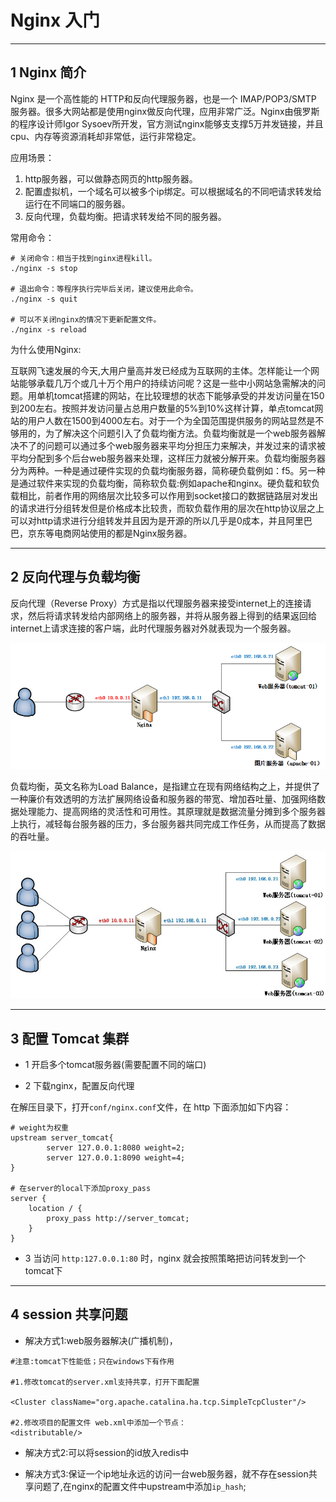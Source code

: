 # Nginx 入门


---
## 1 Nginx 简介

Nginx 是一个高性能的 HTTP和反向代理服务器，也是一个 IMAP/POP3/SMTP 服务器。很多大网站都是使用nginx做反向代理，应用非常广泛。Nginx由俄罗斯的程序设计师Igor Sysoev所开发，官方测试nginx能够支支撑5万并发链接，并且cpu、内存等资源消耗却非常低，运行非常稳定。

应用场景：

1. http服务器，可以做静态网页的http服务器。
2. 配置虚拟机，一个域名可以被多个ip绑定。可以根据域名的不同吧请求转发给运行在不同端口的服务器。
3. 反向代理，负载均衡。把请求转发给不同的服务器。

常用命令：

```
# 关闭命令：相当于找到nginx进程kill。
./nginx -s stop

# 退出命令：等程序执行完毕后关闭，建议使用此命令。
./nginx -s quit

# 可以不关闭nginx的情况下更新配置文件。
./nginx -s reload
```

为什么使用Nginx:

互联网飞速发展的今天,大用户量高并发已经成为互联网的主体。怎样能让一个网站能够承载几万个或几十万个用户的持续访问呢？这是一些中小网站急需解决的问题。用单机tomcat搭建的网站，在比较理想的状态下能够承受的并发访问量在150到200左右。按照并发访问量占总用户数量的5%到10%这样计算，单点tomcat网站的用户人数在1500到4000左右。对于一个为全国范围提供服务的网站显然是不够用的，为了解决这个问题引入了负载均衡方法。负载均衡就是一个web服务器解决不了的问题可以通过多个web服务器来平均分担压力来解决，并发过来的请求被平均分配到多个后台web服务器来处理，这样压力就被分解开来。负载均衡服务器分为两种。一种是通过硬件实现的负载均衡服务器，简称硬负载例如：f5。另一种是通过软件来实现的负载均衡，简称软负载:例如apache和nginx。硬负载和软负载相比，前者作用的网络层次比较多可以作用到socket接口的数据链路层对发出的请求进行分组转发但是价格成本比较贵，而软负载作用的层次在http协议层之上可以对http请求进行分组转发并且因为是开源的所以几乎是0成本，并且阿里巴巴，京东等电商网站使用的都是Nginx服务器。

---
## 2 反向代理与负载均衡

反向代理（Reverse Proxy）方式是指以代理服务器来接受internet上的连接请求，然后将请求转发给内部网络上的服务器，并将从服务器上得到的结果返回给internet上请求连接的客户端，此时代理服务器对外就表现为一个服务器。

![](index_files/ce3d25db-f3a4-4e3f-82de-986d60c7707e.png)

负载均衡，英文名称为Load Balance，是指建立在现有网络结构之上，并提供了一种廉价有效透明的方法扩展网络设备和服务器的带宽、增加吞吐量、加强网络数据处理能力、提高网络的灵活性和可用性。其原理就是数据流量分摊到多个服务器上执行，减轻每台服务器的压力，多台服务器共同完成工作任务，从而提高了数据的吞吐量。

![](index_files/ccdaea03-79cc-4f65-b9db-feca0aa5ede5.jpg)


---
## 3 配置 Tomcat 集群

- 1 开启多个tomcat服务器(需要配置不同的端口)

- 2 下载nginx，配置反向代理

在解压目录下，打开`conf/nginx.conf`文件，在 http 下面添加如下内容：

```
# weight为权重
upstream server_tomcat{
        server 127.0.0.1:8080 weight=2;
        server 127.0.0.1:8090 weight=4;
}

# 在server的local下添加proxy_pass
server {
    location / {
        proxy_pass http://server_tomcat;
    }
}
```

- 3 当访问 `http:127.0.0.1:80` 时，nginx 就会按照策略把访问转发到一个tomcat下

---
## 4 session 共享问题

- 解决方式1:web服务器解决(广播机制)，

```
#注意:tomcat下性能低；只在windows下有作用

#1.修改tomcat的server.xml支持共享，打开下面配置

<Cluster className="org.apache.catalina.ha.tcp.SimpleTcpCluster"/>

#2.修改项目的配置文件 web.xml中添加一个节点：
<distributable/>
```

- 解决方式2:可以将session的id放入redis中

- 解决方式3:保证一个ip地址永远的访问一台web服务器，就不存在session共享问题了,在nginx的配置文件中upstream中添加`ip_hash`;